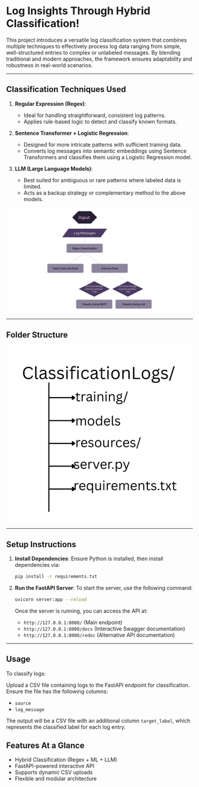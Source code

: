 
# Log Insights Through Hybrid Classification!
This project introduces a versatile log classification system that combines multiple techniques to effectively process log data ranging from simple, well-structured entries to complex or unlabeled messages. By blending traditional and modern approaches, the framework ensures adaptability and robustness in real-world scenarios.

---

## Classification Techniques Used

1. **Regular Expression (Regex)**:
   - Ideal for handling straightforward, consistent log patterns.
   - Applies rule-based logic to detect and classify known formats.

2. **Sentence Transformer + Logistic Regression**:
   - Designed for more intricate patterns with sufficient training data.
   - Converts log messages into semantic embeddings using Sentence Transformers and classifies them using a Logistic Regression model.

3. **LLM (Large Language Models)**:
   - Best suited for ambiguous or rare patterns where labeled data is limited.
   - Acts as a backup strategy or complementary method to the above models.

![architecture](resources/Input.png)

---

## Folder Structure
![FolderStructure](resources/FileStructure.png)


---

## Setup Instructions

1. **Install Dependencies**:
   Ensure Python is installed, then install dependencies via:

   ```bash
   pip install -r requirements.txt
   ```

2. **Run the FastAPI Server**:
   To start the server, use the following command:

   ```bash
   uvicorn server:app --reload
   ```

   Once the server is running, you can access the API at:
   - `http://127.0.0.1:8000/` (Main endpoint)
   - `http://127.0.0.1:8000/docs` (Interactive Swagger documentation)
   - `http://127.0.0.1:8000/redoc` (Alternative API documentation)

---

## Usage
To classify logs:

Upload a CSV file containing logs to the FastAPI endpoint for classification. Ensure the file has the following columns:
- `source`
- `log_message`

The output will be a CSV file with an additional column `target_label`, which represents the classified label for each log entry.

## Features At a Glance

- Hybrid Classification (Regex + ML + LLM)
- FastAPI-powered interactive API
- Supports dynamic CSV uploads
- Flexible and modular architecture

